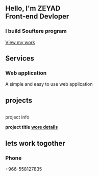 
<section class="main">
<div>
<h2>Hello, I'm ZEYAD <br> <span>Front-end Devloper</span></h2> <h3>I build Souftere program </h3>
<a href="#projects" class="main-btn">View my work</a>
<div class="social-icons">
<a href="https://www.linkedin.com/in/mohammed-bamahros-9aa337225" target="_blank"><i class="fab fa-linkedin"></i></a>
<a href="#" target="_blank"><i class="fab fa-twitter"></i></a>
<a href="#" target="_blank"><i class="fab fa-instagram"></i></a> <a href="#" target="_blank"><i class="fab fa-youtube"></i></a>
</div> 
</div>
</section>


<section class="cards" id="services">
<h2 class="title">Services</h2>
<div class="content">
<div class="card">
<div class="icon">
<i class="fa-solid fa-laptop-code"></i></div>
<div class="info">
<h3>Web application</h3>
<p>A simple and easy to use web application</p> </div>
</div>


<section class="projects" id="projects"> <h2 class="title">projects</h2>
<div class="content">
<div class="project-card">
<div class="project-image">
<img src="image/soon.jpeg" alt="">
</div>
<div class "project inlo">
<p class="project»c«t»gory">project info</p>
<strong class "project title">
<span>project title</span>
<a href="" class="more-details">wore details</a>
</strong>
</div>
</div>


<section class="cards contact" id="contact"> <h2 class="title">lets work togother</h2>
<div class="content">
<div class="card">
<div class="icon">
<i class="fa fa-phone"></i></div>
<div class="info">
<h3>Phone</h3>
<p>+966-558127835</p>
</div>
</div>
